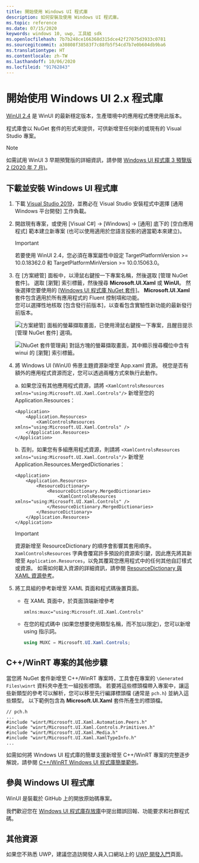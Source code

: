 ```yaml
---
title: 開始使用 Windows UI 程式庫
description: 如何安裝及使用 Windows UI 程式庫。
ms.topic: reference
ms.date: 07/15/2020
keywords: windows 10, uwp, 工具組 sdk
ms.openlocfilehash: 7b7b248ce166368d315dce42f27075d3933c0781
ms.sourcegitcommit: a30808f38583f7c88fb5f54cd7b7e0b604db9ba6
ms.translationtype: HT
ms.contentlocale: zh-TW
ms.lasthandoff: 10/06/2020
ms.locfileid: "91762843"
---
```

# <a name="getting-started-with-the-windows-ui-2x-library"></a>開始使用 Windows UI 2.x 程式庫

[WinUI 2.4](release-notes/winui-2.4.md) 是 WinUI 的最新穩定版本，生產環境中的應用程式應使用此版本。

程式庫會以 NuGet 套件的形式來提供，可供新增至任何新的或現有的 Visual Studio 專案。

> [!NOTE]
> 如需試用 WinUI 3 早期預覽版的詳細資訊，請參閱 [Windows UI 程式庫 3 預覽版 2 (2020 年 7 月)](../winui3/index.md)。

## <a name="download-and-install-the-windows-ui-library"></a>下載並安裝 Windows UI 程式庫

1. 下載 [Visual Studio 2019](https://developer.microsoft.com/windows/downloads)，並務必在 Visual Studio 安裝程式中選擇 [通用 Windows 平台開發] 工作負載。

2. 開啟現有專案，或使用 [Visual C#] -> [Windows] -> [通用] 底下的 [空白應用程式] 範本建立新專案 (也可以使用適用於您語言投影的適當範本來建立)。  

    > [!IMPORTANT]
    > 若要使用 WinUI 2.4，您必須在專案屬性中設定 TargetPlatformVersion >= 10.0.18362.0 和 TargetPlatformMinVersion >= 10.0.15063.0。

3. 在 [方案總管] 面板中，以滑鼠右鍵按一下專案名稱，然後選取 [管理 NuGet 套件]。 選取 [瀏覽] 索引標籤，然後搜尋 **Microsoft.UI.Xaml** 或 **WinUI**。 然後選擇您要使用的 [[Windows UI 程式庫 NuGet 套件]](nuget-packages.md)。
**Microsoft.UI.Xaml** 套件包含適用於所有應用程式的 Fluent 控制項和功能。  
您可以選擇性地核取 [包含發行前版本]，以查看包含實驗性新功能的最新發行前版本。

    ![[方案總管] 面板的螢幕擷取畫面，已使用滑鼠右鍵按一下專案，且醒目提示 [管理 NuGet 套件] 選項。](images/ManageNugetPackages.png "管理 NuGet 套件映像")

    ![[NuGet 套件管理員] 對話方塊的螢幕擷取畫面，其中顯示搜尋欄位中含有 winui 的 [瀏覽] 索引標籤。](images/NugetPackages.png)

4. 將 Windows UI (WinUI) 佈景主題資源新增至 App.xaml 資源。 視您是否有額外的應用程式資源而定，您可以透過兩種方式來執行此動作。

    a. 如果您沒有其他應用程式資源，請將 `<XamlControlsResources xmlns="using:Microsoft.UI.Xaml.Controls"/>` 新增至您的 Application.Resources：

    ``` XAML
    <Application>
        <Application.Resources>
            <XamlControlsResources xmlns="using:Microsoft.UI.Xaml.Controls" />
        </Application.Resources>
    </Application>
    ```

    b. 否則，如果您有多組應用程式資源，則請將 `<XamlControlsResources xmlns="using:Microsoft.UI.Xaml.Controls"/>` 新增至 Application.Resources.MergedDictionaries：

    ``` XAML
    <Application>
        <Application.Resources>
            <ResourceDictionary>
                <ResourceDictionary.MergedDictionaries>
                    <XamlControlsResources xmlns="using:Microsoft.UI.Xaml.Controls" />
                </ResourceDictionary.MergedDictionaries>
            </ResourceDictionary>
        </Application.Resources>
    </Application>
    ```

    > [!IMPORTANT]
    > 資源新增至 ResourceDictionary 的順序會影響其套用順序。 `XamlControlsResources` 字典會覆寫許多預設的資源索引鍵，因此應先將其新增至 `Application.Resources`，以免其覆寫您應用程式中的任何其他自訂樣式或資源。 如需如何載入資源的詳細資訊，請參閱 [ResourceDictionary 與 XAML 資源參考](/windows/uwp/design/controls-and-patterns/resourcedictionary-and-xaml-resource-references)。

5. 將工具組的參考新增至 XAML 頁面和程式碼後置頁面。

    * 在 XAML 頁面中，於頁面頂端新增參考

        ```xaml
        xmlns:muxc="using:Microsoft.UI.Xaml.Controls"
        ```

    * 在您的程式碼中 (如果您想要使用類型名稱，而不加以限定)，您可以新增 using 指示詞。

        ```csharp
        using MUXC = Microsoft.UI.Xaml.Controls;
        ```

## <a name="additional-steps-for-a-cwinrt-project"></a>C++/WinRT 專案的其他步驟

當您將 NuGet 套件新增至 C++/WinRT 專案時，工具會在專案的 `\Generated Files\winrt` 資料夾中產生一組投影標頭。 若要將這些標頭檔帶入專案中，讓這些新類型的參考可以解析，您可以移至先行編譯標頭檔 (通常是 `pch.h`) 並納入這些類型。 以下範例包含為 **Microsoft.UI.Xaml** 套件所產生的標頭檔。

```cppwinrt
// pch.h
...
#include "winrt/Microsoft.UI.Xaml.Automation.Peers.h"
#include "winrt/Microsoft.UI.Xaml.Controls.Primitives.h"
#include "winrt/Microsoft.UI.Xaml.Media.h"
#include "winrt/Microsoft.UI.Xaml.XamlTypeInfo.h"
...
```

如需如何將 Windows UI 程式庫的簡單支援新增至 C++/WinRT 專案的完整逐步解說，請參閱 [C++/WinRT Windows UI 程式庫簡單範例](/windows/uwp/cpp-and-winrt-apis/simple-winui-example)。

## <a name="contributing-to-the-windows-ui-library"></a>參與 Windows UI 程式庫

WinUI 是裝載於 GitHub 上的開放原始碼專案。

我們歡迎您在 [Windows UI 程式庫存放庫](https://aka.ms/winui)中提出錯誤回報、功能要求和社群程式碼。

## <a name="other-resources"></a>其他資源

如果您不熟悉 UWP，建議您造訪開發人員入口網站上的 [UWP 開發入門](https://developer.microsoft.com/windows/getstarted)頁面。